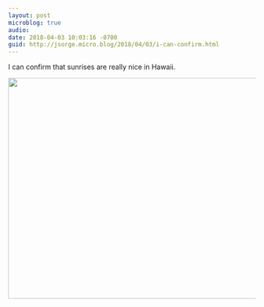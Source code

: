 ```yaml
---
layout: post
microblog: true
audio: 
date: 2018-04-03 10:03:16 -0700
guid: http://jsorge.micro.blog/2018/04/03/i-can-confirm.html
---
```

I can confirm that sunrises are really nice in Hawaii.

<img src="http://mb.jsorge.net/uploads/2018/92486e5c1a.jpg" width="600" height="450" />
